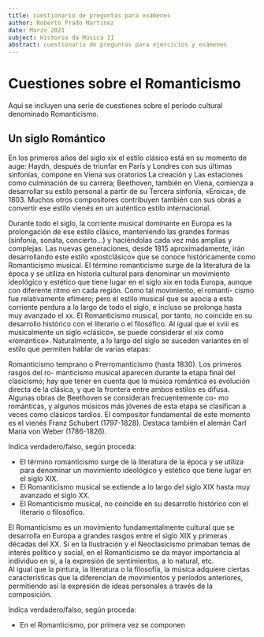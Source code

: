 ```yaml
---
title: cuestionario de preguntas para exámenes
author: Roberto Prado Martínez
date: Marzo 2021
subject: Historia da Música II
abstract: cuestionario de preguntas para ejercicios y exámenes
---
```

# Cuestiones sobre el Romanticismo
Aquí se incluyen una serie de cuestiones sobre el período cultural denominado Romanticismo.

## Un siglo Romántico

En los primeros años del siglo xix el estilo clásico está en su momento de auge: Haydn, después de triunfar en París y Londres con sus últimas sinfonías, compone en Viena sus oratorios La creación y Las estaciones como culminación de su carrera; Beethoven, también en Viena, comienza a desarrollar su estilo personal a partir de su Tercera sinfonía, «Eroica», de 1803. Muchos otros compositores contribuyen también con sus obras a convertir ese estilo vienés en un auténtico estilo internacional.

Durante todo el siglo, la corriente musical dominante en Europa es la prolongación de ese estilo clásico, manteniendo las grandes formas (sinfonía, sonata, concierto...) y haciéndolas cada vez más amplias y complejas. Las nuevas generaciones, desde 1815 aproximadamente, irán desarrollando este estilo «postclásico» que se conoce históricamente como Romanticismo musical. El término romanticismo surge de la literatura de la época y se utiliza en historia cultural para denominar un movimiento ideológico y estético que tiene lugar en el siglo xix en toda Europa, aunque con diferente ritmo en cada región. Como tal movimiento, el romanti- cismo fue relativamente efímero; pero el estilo musical que se asocia a esta corriente perdura a lo largo de todo el siglo, e incluso se prolonga hasta muy avanzado el xx. El Romanticismo musical, por tanto, no coincide en su desarrollo histórico con el literario o el filosófico.
Al igual que el xviii es musicalmente un siglo «clásico», se puede considerar el xix como «romántico». Naturalmente, a lo largo del siglo se suceden variantes en el estilo que permiten hablar de varias etapas:

Romanticismo temprano o Prerromanticismo (hasta 1830). Los primeros rasgos del ro- manticismo musical aparecen durante la etapa final del clasicismo; hay que tener en cuenta que la música romántica es evolución directa de la clásica, y que la frontera entre ambos estilos es difusa. Algunas obras de Beethoven se consideran frecuentemente co- mo románticas, y algunos músicos más jóvenes de esta etapa se clasifican a veces como clásicos tardíos.
El compositor fundamental de este momento es el vienés Franz Schubert (1797-1828). Destaca también el alemán Carl Maria von Weber (1786-1826).

Indica verdadero/falso, según proceda:
- El término romanticismo surge de la literatura de la época y se utiliza para denominar un movimiento ideológico y estético que tiene lugar en el siglo XIX.
- El Romanticismo musical se extiende a lo largo del siglo XIX hasta muy avanzado el siglo XX.
- El Romanticismo musical, no coincide en su desarrollo histórico con el literario o filosófico. 




El Romanticismo es un movimiento fundamentalmente cultural que se desarrolla en Europa a grandes rasgos entre el siglo XIX y primeras décadas del XX. Si en la Ilustración y el Neoclasicismo primaban temas de interés político y social, en el Romanticismo se da mayor importancia al individuo en sí, a la expresión de sentimientos, a lo natural, etc.  
Al igual que la pintura, la literatura o la filosofía, la música adquiere ciertas características que la diferencian de movimientos y períodos anteriores, permitiendo así la expresión de ideas personales a través de la composición.  

Indica verdadero/falso, según proceda:
- En el Romanticismo, por primera vez se componen  
